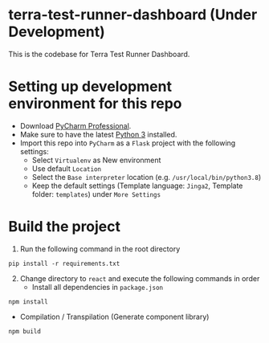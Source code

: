 # terra-test-runner-dashboard (Under Development)
This is the codebase for Terra Test Runner Dashboard.

# Setting up development environment for this repo
* Download [PyCharm Professional](https://www.jetbrains.com/pycharm/).
* Make sure to have the latest [Python 3](https://www.python.org/download/releases/3.0/) installed.
* Import this repo into `PyCharm` as a `Flask` project with the following settings:
  * Select `Virtualenv` as New environment
  * Use default `Location`
  * Select the `Base interpreter` location (e.g. `/usr/local/bin/python3.8`)
  * Keep the default settings (Template language: `Jinga2`, Template folder: `templates`) under `More Settings`

# Build the project
1. Run the following command in the root directory
```
pip install -r requirements.txt
```
2. Change directory to `react` and execute the following commands in order
   * Install all dependencies in `package.json`
```
npm install
```
   * Compilation / Transpilation (Generate component library)
```
npm build
```